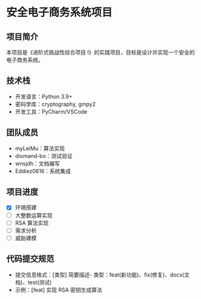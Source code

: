 # 安全电子商务系统项目
## 项目简介
本项目是《进阶式挑战性综合项目 I》的实践项目，目标是设计并实现一个安全的电子商务系统。
## 技术栈
- 开发语言：Python 3.9+
- 密码学库：cryptography, gmpy2
- 开发工具：PyCharm/VSCode
## 团队成员
- myLeiMu：算法实现
- diomand-bo：测试验证
- wnsjdh：文档编写 
- Eddiez0616：系统集成
## 项目进度
- [x] 环境搭建
- [ ] 大整数运算实现
- [ ] RSA 算法实现
- [ ] 需求分析
- [ ] 威胁建模
## 代码提交规范
- 提交信息格式：[类型] 简要描述- 类型：feat(新功能)、fix(修复)、docs(文档)、test(测试)
- 示例：[feat] 实现 RSA 密钥生成算法
